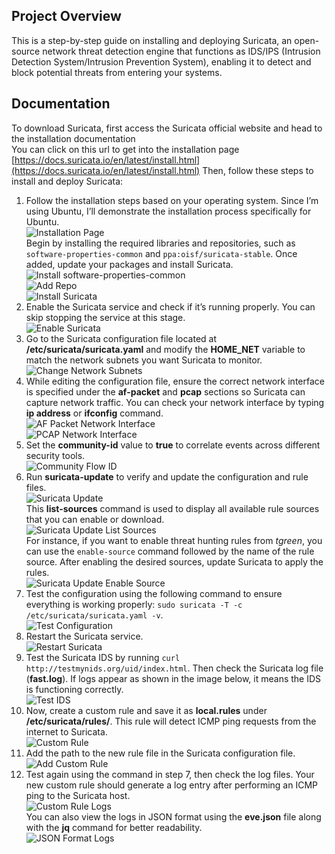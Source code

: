 ## Project Overview
This is a step-by-step guide on installing and deploying Suricata, an open-source network threat detection engine that functions as IDS/IPS (Intrusion Detection System/Intrusion Prevention System), enabling it to detect and block potential threats from entering your systems.

## Documentation
To download Suricata, first access the Suricata official website and head to the installation documentation <br />
You can click on this url to get into the installation page [https://docs.suricata.io/en/latest/install.html](https://docs.suricata.io/en/latest/install.html)
Then, follow these steps to install and deploy Suricata:
1. Follow the installation steps based on your operating system. Since I’m using Ubuntu, I’ll demonstrate the installation process specifically for Ubuntu.  
   ![Installation Page](images/installation-page.png)  
   Begin by installing the required libraries and repositories, such as `software-properties-common` and `ppa:oisf/suricata-stable`. Once added, update your packages and install Suricata.  
   ![Install software-properties-common](images/install-software-properties-common.png)  
   ![Add Repo](images/add-repo.png)  
   ![Install Suricata](images/install-suricata.png)  
2. Enable the Suricata service and check if it’s running properly. You can skip stopping the service at this stage.  
   ![Enable Suricata](images/enable-suricata.png)
3. Go to the Suricata configuration file located at **/etc/suricata/suricata.yaml** and modify the **HOME_NET** variable to match the network subnets you want Suricata to monitor.  
   ![Change Network Subnets](images/net-subnets.png)
4. While editing the configuration file, ensure the correct network interface is specified under the **af-packet** and **pcap** sections so Suricata can capture network traffic. You can check your network interface by typing **ip address** or **ifconfig** command.  
   ![AF Packet Network Interface](images/af-net-interface.png)  
   ![PCAP Network Interface](images/pcap-net-interface.png)  
5. Set the **community-id** value to **true** to correlate events across different security tools.  
   ![Community Flow ID](images/community-id.png)  
6. Run **suricata-update** to verify and update the configuration and rule files.  
   ![Suricata Update](images/suricata-update.png)  
   This **list-sources** command is used to display all available rule sources that you can enable or download.  
   ![Suricata Update List Sources](images/list-sources.png)  
   For instance, if you want to enable threat hunting rules from *tgreen*, you can use the `enable-source` command followed by the name of the rule source. After enabling the desired sources, update Suricata to apply the rules.  
   ![Suricata Update Enable Source](images/enable-source.png)  
7. Test the configuration using the following command to ensure everything is working properly: `sudo suricata -T -c /etc/suricata/suricata.yaml -v`.  
   ![Test Configuration](images/test-config.png)  
8. Restart the Suricata service.  
   ![Restart Suricata](images/restart-suricata.png)  
9. Test the Suricata IDS by running `curl http://testmynids.org/uid/index.html`. Then check the Suricata log file (**fast.log**). If logs appear as shown in the image below, it means the IDS is functioning correctly.  
   ![Test IDS](images/test-ids.png)  
10. Now, create a custom rule and save it as **local.rules** under **/etc/suricata/rules/**. This rule will detect ICMP ping requests from the internet to Suricata.  
   ![Custom Rule](images/custom-rule.png)  
11. Add the path to the new rule file in the Suricata configuration file.  
   ![Add Custom Rule](images/add-custom-rule.png)  
12. Test again using the command in step 7, then check the log files. Your new custom rule should generate a log entry after performing an ICMP ping to the Suricata host.  
   ![Custom Rule Logs](images/custom-rule-logs.png)  
    You can also view the logs in JSON format using the **eve.json** file along with the **jq** command for better readability.  
   ![JSON Format Logs](images/json-logs.png)  
